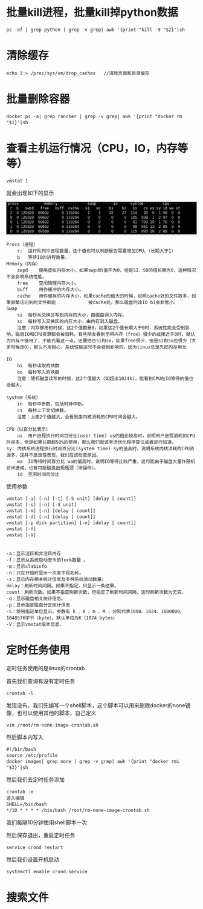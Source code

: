 # 批量kill进程，批量kill掉python数据

```
ps -ef | grep python | grep -v grep| awk '{print "kill -9 "$2}'|sh
```

# 清除缓存

```
echo 3 > /proc/sys/vm/drop_caches   //清除页面和目录缓存
```



# 批量删除容器

```
docker ps -a| grep rancher | grep -v grep| awk '{print "docker rm "$1}'|sh
```

# 查看主机运行情况（CPU，IO，内存等等）

```
vmstat 1
```

就会出现如下的显示

![](img\vmstat.png)

```
Procs（进程）
	r:	运行队列中进程数量，这个值也可以判断是否需要增加CPU。（长期大于1）
	b	等待IO的进程数量。
Memory（内存）
	swpd	使用虚拟内存大小，如果swpd的值不为0，但是SI，SO的值长期为0，这种情况不会影响系统性能。
	free	空闲物理内存大小。
	buff	用作缓冲的内存大小。
	cache	用作缓存的内存大小，如果cache的值大的时候，说明cache处的文件数多，如果频繁访问到的文件都能			  被cache处，那么磁盘的读IO bi会非常小。
Swap
	si	每秒从交换区写到内存的大小，由磁盘调入内存。
	so	每秒写入交换区的内存大小，由内存调入磁盘。
	注意：内存够用的时候，这2个值都是0，如果这2个值长期大于0时，系统性能会受到影响，磁盘IO和CPU资源都会被消耗。有些朋友看到空闲内存（free）很少的或接近于0时，就认为内存不够用了，不能光看这一点，还要结合si和so，如果free很少，但是si和so也很少（大多时候是0），那么不用担心，系统性能这时不会受到影响的。因为linux总是先把内存用光

IO
	bi	每秒读取的块数
	bo	每秒写入的块数
	注意：随机磁盘读写的时候，这2个值越大（如超出1024k)，能看到CPU在IO等待的值也会越大。

system（系统）
	in	每秒中断数，包括时钟中断。
	cs	每秒上下文切换数。
	注意：上面2个值越大，会看到由内核消耗的CPU时间会越大。

CPU（以百分比表示）
	us	用户进程执行时间百分比(user time) us的值比较高时，说明用户进程消耗的CPU时间多，但是如果长期超50%的使用，那么我们就该考虑优化程序算法或者进行加速。
sy:	内核系统进程执行时间百分比(system time) sy的值高时，说明系统内核消耗的CPU资源多，这并不是良性表现，我们应该检查原因。
	wa	IO等待时间百分比 wa的值高时，说明IO等待比较严重，这可能由于磁盘大量作随机访问造成，也有可能磁盘出现瓶颈（块操作）。
	id	空闲时间百分比
```

使用参数

```
vmstat [-a] [-n] [-t] [-S unit] [delay [ count]]
vmstat [-s] [-n] [-S unit]
vmstat [-m] [-n] [delay [ count]]
vmstat [-d] [-n] [delay [ count]]
vmstat [-p disk partition] [-n] [delay [ count]]
vmstat [-f]
vmstat [-V]


-a：显示活跃和非活跃内存
-f：显示从系统启动至今的fork数量 。
-m：显示slabinfo
-n：只在开始时显示一次各字段名称。
-s：显示内存相关统计信息及多种系统活动数量。
delay：刷新时间间隔。如果不指定，只显示一条结果。
count：刷新次数。如果不指定刷新次数，但指定了刷新时间间隔，这时刷新次数为无穷。
-d：显示磁盘相关统计信息。
-p：显示指定磁盘分区统计信息
-S：使用指定单位显示。参数有 k 、K 、m 、M ，分别代表1000、1024、1000000、1048576字节（byte）。默认单位为K（1024 bytes）
-V：显示vmstat版本信息。
```

# 定时任务使用

定时任务使用的是linux的crontab

首先我们查询有没有定时任务

```
crontab -l
```

发现没有，我们先编写一个shell脚本，这个脚本可以用来删除docker的none镜像，也可以使用其他的脚本，自己定义

```
vim /root/rm-none-image-crontab.sh
```

然后脚本内写入

```
#!/bin/bash
source /etc/profile
docker images| grep none | grep -v grep| awk '{print "docker rmi "$3}'|sh
```

然后我们去定时任务添加

```
crontab -e
进入编辑
SHELL=/bin/bash
*/10 * * * * /bin/bash /root/rm-none-image-crontab.sh
```

我们每隔10分钟使用shell脚本一次

然后保存退出，重启定时任务

```
service crond restart
```

然后我们设置开机启动

```
systemctl enable crond.service
```

# 搜索文件